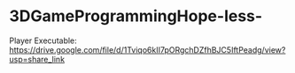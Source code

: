 # 3DGameProgrammingHope-less-

Player Executable:
https://drive.google.com/file/d/1Tviqo6kII7pORgchDZfhBJC5IftPeadg/view?usp=share_link
